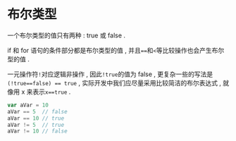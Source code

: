 # 布尔类型

一个布尔类型的值只有两种 : true 或 false .

if 和 for 语句的条件部分都是布尔类型的值 , 并且`==`和`<`等比较操作也会产生布尔型的值 .

一元操作符`!`对应逻辑非操作 , 因此`!true`的值为 false , 更复杂一些的写法是`(!true==false) == true` , 实际开发中我们应尽量采用比较简洁的布尔表达式 , 就像用 x 来表示`x==true` . 

```go
var aVar = 10
aVar == 5  // false
aVar == 10 // true
aVar != 5  // true
aVar != 10 // false
```



